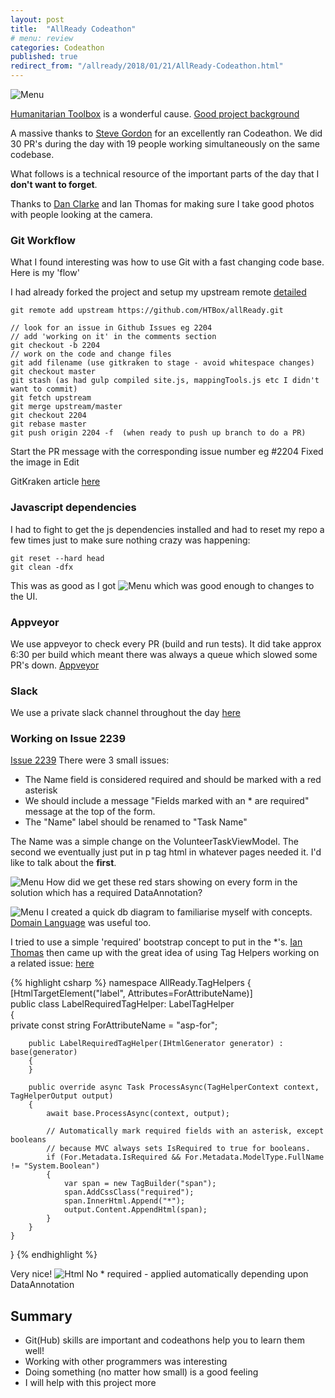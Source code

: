 ```yaml
---
layout: post
title:  "AllReady Codeathon"
# menu: review
categories: Codeathon 
published: true 
redirect_from: "/allready/2018/01/21/AllReady-Codeathon.html"
---
```

![Menu](/assets/2018-01-22-AllReady/header.jpg)

[Humanitarian Toolbox](http://www.htbox.org/) is a wonderful cause.  [Good project background](http://www.htbox.org/blog/introducing-james-chambers)


A massive thanks to [Steve Gordon](https://www.stevejgordon.co.uk/humanitarian-toolbox-codeathon) for an excellently ran Codeathon. We did 30 PR's during the day with 19 people working simultaneously on the same codebase. 


What follows is a technical resource of the important parts of the day that I **don't want to forget**. 

Thanks to [Dan Clarke](https://twitter.com/dracan) and Ian Thomas for making sure I take good photos with people looking at the camera. 

### Git Workflow
What I found interesting was how to use Git with a fast changing code base. Here is my 'flow'

I had already forked the project and setup my upstream remote [detailed](https://www.stevejgordon.co.uk/forking-cloning-github)

```
git remote add upstream https://github.com/HTBox/allReady.git

// look for an issue in Github Issues eg 2204 
// add 'working on it' in the comments section
git checkout -b 2204
// work on the code and change files
git add filename (use gitkraken to stage - avoid whitespace changes)
git checkout master
git stash (as had gulp compiled site.js, mappingTools.js etc I didn't want to commit)
git fetch upstream
git merge upstream/master
git checkout 2204
git rebase master
git push origin 2204 -f  (when ready to push up branch to do a PR)
```

Start the PR message with the corresponding issue number eg #2204 Fixed the image in Edit

GitKraken article [here](https://davemateer.com/git/2018/01/22/Gitkraken.html)

### Javascript dependencies
I had to fight to get the js dependencies installed and had to reset my repo a few times just to make sure nothing crazy was happening:

```
git reset --hard head
git clean -dfx
```

This was as good as I got
![Menu](/assets/2018-01-22-AllReady/js.png)
which was good enough to changes to the UI.

### Appveyor
We use appveyor to check every PR (build and run tests). It did take approx 6:30 per build which meant there was always a queue which slowed some PR's down.
[Appveyor](https://ci.appveyor.com/project/HTBox/allready/history)

### Slack
We use a private slack channel throughout the day 
[here](https://htbox.slack.com)

### Working on Issue 2239
[Issue 2239](https://github.com/HTBox/allReady/issues/2239)
There were 3 small issues:
- The Name field is considered required and should be marked with a red asterisk
- We should include a message "Fields marked with an * are required" message at the top of the form.
- The "Name" label should be renamed to "Task Name"

The Name was a simple change on the VolunteerTaskViewModel. The second we eventually just put in p tag html in whatever pages needed it. I'd like to talk about the **first**.


![Menu](/assets/2018-01-22-AllReady/star.png)
How did we get these red stars showing on every form in the solution which has a required DataAnnotation?

![Menu](/assets/2018-01-22-AllReady/db.png)
I created a quick db diagram to familiarise myself with concepts. [Domain Language](https://github.com/HTBox/allReady/wiki/Domain-Language) was useful too.

I tried to use a simple 'required' bootstrap concept to put in the *'s. [Ian Thomas](https://github.com/thelem) then came up with the great idea of using Tag Helpers working on a related issue: [here](https://github.com/HTBox/allReady/issues/2233)

{% highlight csharp %}
namespace AllReady.TagHelpers
{
    [HtmlTargetElement("label", Attributes=ForAttributeName)]  
    public class LabelRequiredTagHelper: LabelTagHelper  
    {  
        private const string ForAttributeName = "asp-for";  
   
        public LabelRequiredTagHelper(IHtmlGenerator generator) : base(generator)  
        {  
        }  
   
        public override async Task ProcessAsync(TagHelperContext context, TagHelperOutput output)  
        {  
            await base.ProcessAsync(context, output);  

            // Automatically mark required fields with an asterisk, except booleans
            // because MVC always sets IsRequired to true for booleans.
            if (For.Metadata.IsRequired && For.Metadata.ModelType.FullName != "System.Boolean")  
            {  
                var span = new TagBuilder("span");  
                span.AddCssClass("required");
                span.InnerHtml.Append("*");
                output.Content.AppendHtml(span);  
            }  
        }  
    }  
}
{% endhighlight %}

Very nice!
![Html](/assets/2018-01-22-AllReady/screen.png)
No * required - applied automatically depending upon DataAnnotation

## Summary
- Git(Hub) skills are important and codeathons help you to learn them well!
- Working with other programmers was interesting 
- Doing something (no matter how small) is a good feeling
- I will help with this project more